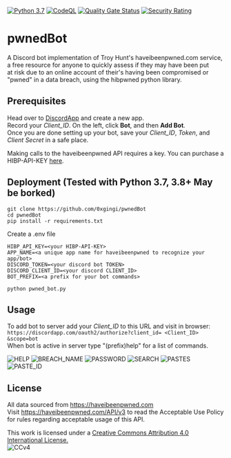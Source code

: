 [![Python 3.7](https://img.shields.io/badge/python-3.6+-blue.svg)](https://www.python.org/downloads/release/python-370/)
[![CodeQL](https://github.com/plasticuproject/pwnedBot/actions/workflows/codeql.yml/badge.svg)](https://github.com/plasticuproject/pwnedBot/actions/workflows/codeql.yml)
[![Quality Gate Status](https://sonarcloud.io/api/project_badges/measure?project=plasticuproject_pwnedBot&metric=alert_status)](https://sonarcloud.io/dashboard?id=plasticuproject_pwnedBot)
[![Security Rating](https://sonarcloud.io/api/project_badges/measure?project=plasticuproject_pwnedBot&metric=security_rating)](https://sonarcloud.io/dashboard?id=plasticuproject_pwnedBot)
# pwnedBot
A  Discord bot implementation of Troy Hunt's haveibeenpwned.com service, <br />
a free resource for anyone to quickly assess if they may have been put <br />
at risk due to an online account of their's having been compromised or <br />
"pwned" in a data breach, using the hibpwned python library. <br />


## Prerequisites 
Head over to [DiscordApp](https://discordapp.com/developers/applications/me "DiscordApp") and create a new app. <br />
Record your *Client_ID*. On the left, click **Bot**, and then **Add Bot**. <br />
Once you are done setting up your bot, save your *Client_ID*, *Token*, and *Client Secret* in a safe place. <br />

Making calls to the haveibeenpwned API requires a key. You can purchase a HIBP-API-KEY
[here](https://haveibeenpwned.com/API/Key "HIBP-API-KEY"). <br />

##  Deployment (Tested with Python 3.7, 3.8+ May be borked)
```
git clone https://github.com/0xgingi/pwnedBot
cd pwnedBot
pip install -r requirements.txt
```

Create a .env file

```
HIBP_API_KEY=<your HIBP-API-KEY>
APP_NAME=<a unique app name for haveibeenpwned to recognize your app/bot>
DISCORD_TOKEN=<your discord bot TOKEN>
DISCORD_CLIENT_ID=<your discord CLIENT_ID>
BOT_PREFIX=<a prefix for your bot commands>
```
```
python pwned_bot.py
```

## Usage
To add bot to server add your *Client_ID* to this URL and visit in browser:  <br />
`https://discordapp.com/oauth2/authorize?client_id= <Client_ID> &scope=bot` <br />
When bot is active in server type "(prefix)help" for a list of commands.

![HELP](https://github.com/plasticuproject/pwnedBot/raw/master/images/help.png)
![BREACH_NAME](https://github.com/plasticuproject/pwnedBot/raw/master/images/breach_name.png)
![PASSWORD](https://github.com/plasticuproject/pwnedBot/raw/master/images/password.png)
![SEARCH](https://github.com/plasticuproject/pwnedBot/raw/master/images/search.png)
![PASTES](https://github.com/plasticuproject/pwnedBot/raw/master/images/pastes.png)
![PASTE_ID](https://github.com/plasticuproject/pwnedBot/raw/master/images/paste_id.png)

## License
All data sourced from https://haveibeenpwned.com <br />
Visit https://haveibeenpwned.com/API/v3 to read the Acceptable Use Policy <br />
for rules regarding acceptable usage of this API. <br />

This work is licensed under a [Creative Commons Attribution 4.0 International License.](https://creativecommons.org/licenses/by/4.0/) <br />
![CCv4](https://haveibeenpwned.com/Content/Images/CreativeCommons.png) <br />
